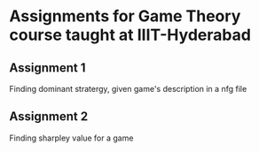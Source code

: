 # Assignments for Game Theory course taught at IIIT-Hyderabad

## Assignment 1 
Finding dominant stratergy, given game's description in a nfg file

## Assignment 2
Finding sharpley value for a game
